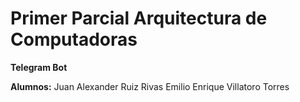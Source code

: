 # Primer Parcial Arquitectura de Computadoras
**Telegram Bot**

**Alumnos:**
Juan Alexander Ruiz Rivas 
Emilio Enrique Villatoro Torres